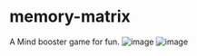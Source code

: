 # memory-matrix
A Mind booster game for fun.
![image](https://github.com/user-attachments/assets/9b0dcffa-e090-4de6-aa69-58306a3cd365)
![image](https://github.com/user-attachments/assets/efd7f445-2e9a-4c43-b9fa-bfd5d2c7215a)
